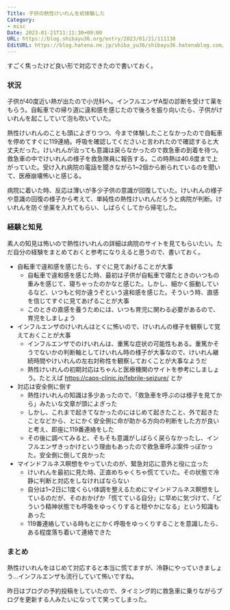 ```yaml
---
Title: 子供の熱性けいれんを初体験した
Category:
- misc
Date: 2023-01-21T11:11:30+09:00
URL: https://blog.shibayu36.org/entry/2023/01/21/111130
EditURL: https://blog.hatena.ne.jp/shiba_yu36/shibayu36.hatenablog.com/atom/entry/4207112889956072904
---
```


すごく焦ったけど良い形で対応できたので書いておく。

### 状況
子供が40度近い熱が出たので小児科へ。インフルエンザA型の診断を受けて薬をもらう。自転車での帰り道に違和感を感じたので後ろを振り向いたら、子供がけいれんを起こしていて泡も吹いていた。

熱性けいれんのことも頭によぎりつつ、今まで体験したことなかったので自転車を停めてすぐに119連絡。呼吸を確認してくださいと言われたので確認すると大丈夫だった。けいれんが治っても意識は戻らなかったので救急車の到着を待つ。救急車の中でけいれんの様子を救急隊員に報告する。この時熱は40.6度まで上がっていた。受け入れ病院の電話を聞きながら1~2個から断られているのを聞いて、医療崩壊怖いと感じる。

病院に着いた時、反応は薄いが多少子供の意識が回復していた。けいれんの様子や意識の回復の様子から考えて、単純性の熱性けいれんだろうと病院が判断。けいれんを防ぐ坐薬を入れてもらい、しばらくしてから帰宅した。

### 経験と知見
素人の知見は怖いので熱性けいれんの詳細は病院のサイトを見てもらいたい。ただ自分の経験をまとめておくと参考になりえると思うので、書いておく。

* 自転車で違和感を感じたら、すぐに見てあげることが大事
    * 自転車で違和感を感じた時、最初は子供が自転車で寝たときのいつもの重みを感じて、寝ちゃったのかなと感じた。しかし、細かく振動しているなど、いつもと何か違うぞという違和感を感じた。そういう時、直感を信じてすぐに見てあげることが大事
    * このときの直感を養うためには、いつも育児に関わる必要があるので、育児をしましょう
* インフルエンザのけいれんはとくに怖いので、けいれんの様子を観察して覚えておくことが大事
    * インフルエンザでのけいれんは、重篤な症状の可能性もある。重篤かそうでないかの判断軸としてけいれん時の様子が大事なので、けいれん継続時間やけいれんの左右対称性を観察しておくことが大事なようだ
    * 熱性けいれんの初期対応はちゃんと医療機関のサイトを参考にしましょう。たとえば https://caps-clinic.jp/febrile-seizure/ とか
* 対応は安全側に倒す
    * 熱性けいれんの知識は多少あったので、「救急車を呼ぶのは様子を見てから」みたいな文章が頭によぎった
    * しかし、これまで起きてなかったのにはじめて起きたこと、外で起きたことなどから、とにかく安全側に命が助かる方向の判断をした方が良いと考え、即座に119番連絡をした
    * その後に調べてみると、そもそも意識がしばらく戻らなかったし、インフルエンザきっかけという理由もあったので救急車呼ぶ案件っぽかった。安全側に倒して良かった
* マインドフルネス瞑想をやっていたのが、緊急対応に意外と役に立った
    * けいれんを最初に見た時、正直めちゃくちゃ慌てていた。その状態で冷静に判断と対応をしなければならない
    * 自分は1~2日に1度くらい体調を整えるためにマインドフルネス瞑想をしているのだが、そのおかげか「慌てている自分」に早めに気づけて、「どういう精神状態でも呼吸をゆっくりすると穏やかになる」という知識もあった
    * 119番連絡している時もとにかく呼吸をゆっくりすることを意識したら、ある程度落ち着いて連絡できた

### まとめ
熱性けいれんをはじめて対応すると本当に慌てますが、冷静にやっていきましょう...インフルエンザも流行していて怖いですね。

昨日はブログの予約投稿をしていたので、タイミング的に救急車に乗りながらブログを更新する人みたいになってて笑ってしまった。
